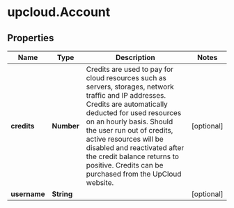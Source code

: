 # upcloud.Account

## Properties
Name | Type | Description | Notes
------------ | ------------- | ------------- | -------------
**credits** | **Number** | Credits are used to pay for cloud resources such as servers, storages, network traffic and IP addresses. Credits are automatically deducted for used resources on an hourly basis. Should the user run out of credits, active resources will be disabled and reactivated after the credit balance returns to positive. Credits can be purchased from the UpCloud website. | [optional] 
**username** | **String** |  | [optional] 


